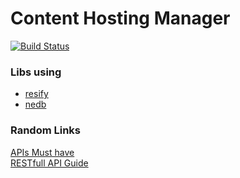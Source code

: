 # Content Hosting Manager

[![Build Status](https://travis-ci.org/matrix-ac/GreatScottHosting.svg?branch=master)](https://travis-ci.org/matrix-ac/GreatScottHosting)

### Libs using
- [resify](http://mcavage.me/node-restify/)
- [nedb](https://github.com/louischatriot/nedb)

### Random Links
[APIs Must have](http://www.silota.com/site-search-blog/must-have-api-client/)  
[RESTfull API Guide](https://pages.apigee.com/rs/apigee/images/api-design-ebook-2012-03.pdf)

